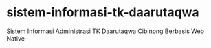 # sistem-informasi-tk-daarutaqwa
Sistem Informasi Administrasi TK Daarutaqwa Cibinong Berbasis Web Native
